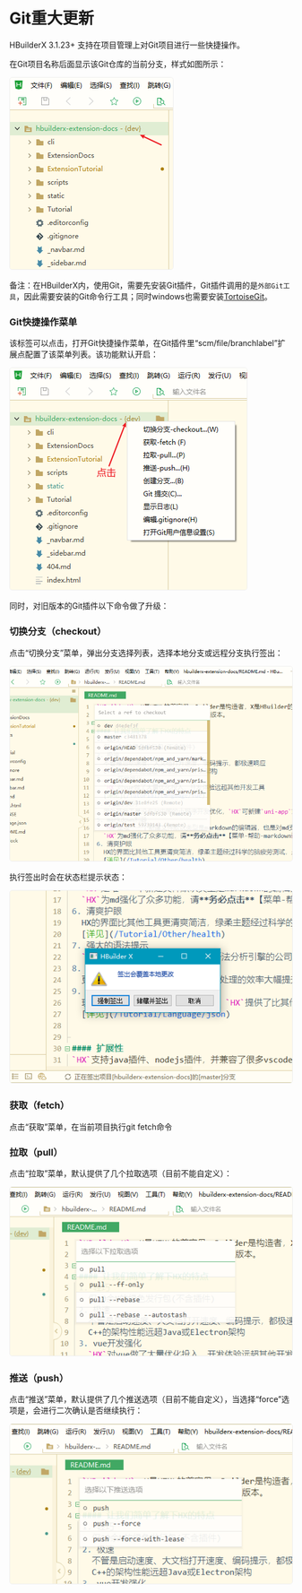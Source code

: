 # Git重大更新

HBuilderX 3.1.23+ 支持在项目管理上对Git项目进行一些快捷操作。

在Git项目名称后面显示该Git仓库的当前分支，样式如图所示：

<img src="/static/snapshots/gitextension_branch.png" style="border:1px solid #eee; border-radius: 5px;"/>

备注：在HBuilderX内，使用Git，需要先安装Git插件，Git插件调用的是`外部Git工具`，因此需要安装的Git命令行工具；同时windows也需要安装[TortoiseGit](https://tortoisegit.org/download/)。

### Git快捷操作菜单

该标签可以点击，打开Git快捷操作菜单，在Git插件里“scm/file/branchlabel”扩展点配置了该菜单列表。该功能默认开启：

<img src="/static/snapshots/gitextension_branch_menu.png" style="border:1px solid #eee; border-radius: 5px;"/>

同时，对旧版本的Git插件以下命令做了升级：

### 切换分支（checkout）

点击“切换分支”菜单，弹出分支选择列表，选择本地分支或远程分支执行签出：

<img src="/static/snapshots/gitextension_checkout.png" style="border:1px solid #eee; border-radius: 5px;"/>

执行签出时会在状态栏提示状态：

<img src="/static/snapshots/gitextension_checkout_tips.png" style="border:1px solid #eee; border-radius: 5px;"/>

### 获取（fetch）

点击“获取”菜单，在当前项目执行git fetch命令

### 拉取（pull）

点击“拉取”菜单，默认提供了几个拉取选项（目前不能自定义）：

<img src="/static/snapshots/gitextension_pull.png" style="border:1px solid #eee; border-radius: 5px;"/>

### 推送（push）

点击“推送”菜单，默认提供了几个推送选项（目前不能自定义），当选择“force”选项是，会进行二次确认是否继续执行：

<img src="/static/snapshots/gitextension_push.png" style="border:1px solid #eee; border-radius: 5px;"/>